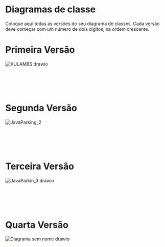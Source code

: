 # Diagramas de classe
Coloque aqui todas as versões do seu diagrama de classes. Cada versão deve começar com um número de dois dígitos, na ordem crescente.
# Primeira Versão
![XULAMBS drawio](https://github.com/user-attachments/assets/4377ab12-8c89-407c-b4a8-d57ffb51c661)
#
<br><br>
# Segunda Versão
![JavaParking_2](https://github.com/user-attachments/assets/91e8fbde-5f73-4808-8516-6e1143365101)
#
<br><br>
# Terceira Versão
![JavaParkin_3 drawio](https://github.com/user-attachments/assets/cba8c369-c7c4-480d-8e7b-d883e1ce043f)
#
<br><br>
# Quarta Versão
![Diagrama sem nome drawio](https://github.com/user-attachments/assets/09257f26-3223-4512-bd97-e9fe5f7ac454)
#
